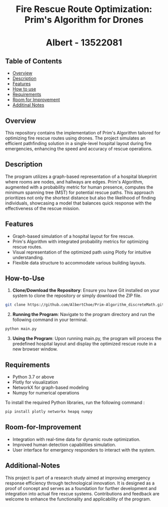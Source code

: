 <h1 align="center"> Fire Rescue Route Optimization: Prim's Algorithm for Drones</h1>
<h1 align="center"> Albert - 13522081 </h1>


## Table of Contents
* [Overview](#overview)
* [Description](#Description)
* [Features](#features)
* [How to use](#How-to-use)
* [Requirements](#Requirements)
* [Room for Improvement](#Room-for-Improvement)
* [Additinal Notes](#Additional-Notes)
<!-- <!-- * [License](#license) -- -->

## Overview
This repository contains the implementation of Prim's Algorithm tailored for optimizing fire rescue routes using drones. The project simulates an efficient pathfinding solution in a single-level hospital layout during fire emergencies, enhancing the speed and accuracy of rescue operations.


## Description
The program utilizes a graph-based representation of a hospital blueprint where rooms are nodes, and hallways are edges. Prim's Algorithm, augmented with a probability metric for human presence, computes the minimum spanning tree (MST) for potential rescue paths. This approach prioritizes not only the shortest distance but also the likelihood of finding individuals, showcasing a model that balances quick response with the effectiveness of the rescue mission.

## Features
* Graph-based simulation of a hospital layout for fire rescue.
* Prim's Algorithm with integrated probability metrics for optimizing rescue routes.
* Visual representation of the optimized path using Plotly for intuitive understanding.
* Flexible data structure to accommodate various building layouts.


## How-to-Use
1. **Clone/Download the Repository**: 
Ensure you have Git installed on your system to clone the repository or simply download the ZIP file.
```bash
git clone https://github.com/AlbertChoe/Prim-Algorithm_discreteMath.git
```
2. **Running the Program**:
Navigate to the program directory and run the following command in your terminal.
```bash
python main.py
```

3. **Using the Program**:
Upon running main.py, the program will process the predefined hospital layout and display the optimized rescue route in a new browser window.

## Requirements
- Python 3.7 or above
- Plotly for visualization
- NetworkX for graph-based modeling
- Numpy for numerical operations

To install the required Python libraries, run the following command :
```bash
pip install plotly networkx heapq numpy
```


## Room-for-Improvement
* Integration with real-time data for dynamic route optimization.
* Improved human detection capabilities simulation.
* User interface for emergency responders to interact with the system.


## Additional-Notes
This project is part of a research study aimed at improving emergency response efficiency through technological innovation. It is designed as a proof of concept and serves as a foundation for further development and integration into actual fire rescue systems. Contributions and feedback are welcome to enhance the functionality and applicability of the program.

    